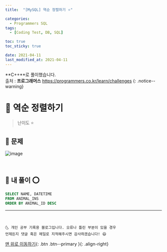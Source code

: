 ```yaml
---
title:  "[MySQL] 역순 정렬하기 ⭐" 

categories:
  - Programmers SQL
tags:
  - [Coding Test, DB, SQL]

toc: true
toc_sticky: true

date: 2021-04-11
last_modified_at: 2021-04-11
---
```

**C++**로 풀이했습니다.  
출처 : **프로그래머스** <https://programmers.co.kr/learn/challenges>
{: .notice--warning}

# 📌 역순 정렬하기

> 난이도 ⭐

## 🚀 문제

![image](https://user-images.githubusercontent.com/42318591/114295310-79655280-9adf-11eb-8549-95d6d35866a5.png)

<br>

## 🚀 내 풀이 ⭕

```sql
SELECT NAME, DATETIME
FROM ANIMAL_INS
ORDER BY ANIMAL_ID DESC
```

***
<br>

    🌜 개인 공부 기록용 블로그입니다. 오류나 틀린 부분이 있을 경우 
    언제든지 댓글 혹은 메일로 지적해주시면 감사하겠습니다! 😄

[맨 위로 이동하기](#){: .btn .btn--primary }{: .align-right}